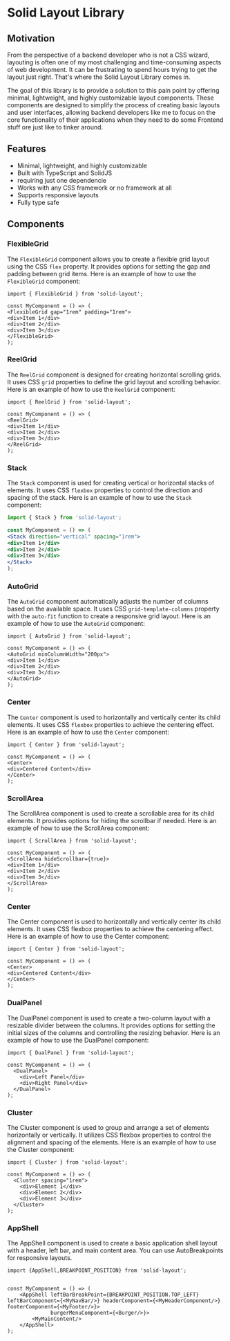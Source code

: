 # Solid Layout Library

## Motivation
From the perspective of a backend developer who is not a CSS wizard, layouting is often one of my most challenging and time-consuming aspects of web development. It can be frustrating to spend hours trying to get the layout just right. That's where the Solid Layout Library comes in.

The goal of this library is to provide a solution to this pain point by offering minimal, lightweight, and highly customizable layout components. These components are designed to simplify the process of creating basic layouts and user interfaces, allowing backend developers like me to focus on the core functionality of their applications when they need to do some Frontend stuff ore just like to tinker around.


## Features

- Minimal, lightweight, and highly customizable
- Built with TypeScript and SolidJS
- requiring just one dependencie
- Works with any CSS framework or no framework at all
- Supports responsive layouts
- Fully type safe


## Components

### FlexibleGrid

The `FlexibleGrid` component allows you to create a flexible grid layout using the CSS `flex` property. It provides options for setting the gap and padding between grid items. Here is an example of how to use the `FlexibleGrid` component:
```tsx
import { FlexibleGrid } from 'solid-layout';

const MyComponent = () => (
<FlexibleGrid gap="1rem" padding="1rem">
<div>Item 1</div>
<div>Item 2</div>
<div>Item 3</div>
</FlexibleGrid>
);
```

### ReelGrid

The `ReelGrid` component is designed for creating horizontal scrolling grids. It uses CSS `grid` properties to define the grid layout and scrolling behavior. Here is an example of how to use the `ReelGrid` component:
```tsx
import { ReelGrid } from 'solid-layout';

const MyComponent = () => (
<ReelGrid>
<div>Item 1</div>
<div>Item 2</div>
<div>Item 3</div>
</ReelGrid>
);
```


### Stack

The `Stack` component is used for creating vertical or horizontal stacks of elements. It uses CSS `flexbox` properties to control the direction and spacing of the stack. Here is an example of how to use the `Stack` component:
```jsx
import { Stack } from 'solid-layout';

const MyComponent = () => (
<Stack direction="vertical" spacing="1rem">
<div>Item 1</div>
<div>Item 2</div>
<div>Item 3</div>
</Stack>
);
```
### AutoGrid

The `AutoGrid` component automatically adjusts the number of columns based on the available space. It uses CSS `grid-template-columns` property with the `auto-fit` function to create a responsive grid layout. Here is an example of how to use the `AutoGrid` component:
```tsx
import { AutoGrid } from 'solid-layout';

const MyComponent = () => (
<AutoGrid minColumnWidth="200px">
<div>Item 1</div>
<div>Item 2</div>
<div>Item 3</div>
</AutoGrid>
);
```


### Center

The `Center` component is used to horizontally and vertically center its child elements. It uses CSS `flexbox` properties to achieve the centering effect. Here is an example of how to use the `Center` component:
```tsx
import { Center } from 'solid-layout';

const MyComponent = () => (
<Center>
<div>Centered Content</div>
</Center>
);
```

### ScrollArea

The ScrollArea component is used to create a scrollable area for its child elements. It provides options for hiding the scrollbar if needed. Here is an example of how to use the ScrollArea component:

```tsx
import { ScrollArea } from 'solid-layout';

const MyComponent = () => (
<ScrollArea hideScrollbar={true}>
<div>Item 1</div>
<div>Item 2</div>
<div>Item 3</div>
</ScrollArea>
);
```


### Center

The Center component is used to horizontally and vertically center its child elements. It uses CSS flexbox properties to achieve the centering effect. Here is an example of how to use the Center component:
```tsx
import { Center } from 'solid-layout';

const MyComponent = () => (
<Center>
<div>Centered Content</div>
</Center>
);
```

### DualPanel

The DualPanel component is used to create a two-column layout with a resizable divider between the columns. It provides options for setting the initial sizes of the columns and controlling the resizing behavior. Here is an example of how to use the DualPanel component:
```tsx
import { DualPanel } from 'solid-layout';

const MyComponent = () => (
  <DualPanel>
    <div>Left Panel</div>
    <div>Right Panel</div>
  </DualPanel>
);
```

### Cluster
The Cluster component is used to group and arrange a set of elements horizontally or vertically. It utilizes CSS flexbox properties to control the alignment and spacing of the elements. Here is an example of how to use the Cluster component:
```tsx
import { Cluster } from 'solid-layout';

const MyComponent = () => (
  <Cluster spacing="1rem">
    <div>Element 1</div>
    <div>Element 2</div>
    <div>Element 3</div>
  </Cluster>
);
```

### AppShell
The AppShell component is used to create a basic application shell layout with a header, left bar, and main content area.
You can use AutoBreakpoints for responsive layouts.

```tsx
import {AppShell,BREAKPOINT_POSITION} from 'solid-layout';


const MyComponent = () => (
    <AppShell leftBarBreakPoint={BREAKPOINT_POSITION.TOP_LEFT} leftBarComponent={<MyNavBar/>} headerComponent={<MyHeaderComponent/>} footerComponent={<MyFooter/>}>
              burgerMenuComponent={<Burger/>}>
        <MyMainContent/>
    </AppShell>
);
```